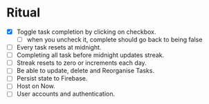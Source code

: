 # Ritual

- [x] Toggle task completion by clicking on checkbox.
    - [ ] when you uncheck it, complete should go back to being false
- [ ] Every task resets at midnight.
- [ ] Completing all task before midnight updates streak.
- [ ] Streak resets to zero or increments each day.
- [ ] Be able to update, delete and Reorganise Tasks.
- [ ] Persist state to Firebase.
- [ ] Host on Now.
- [ ] User accounts and authentication.
